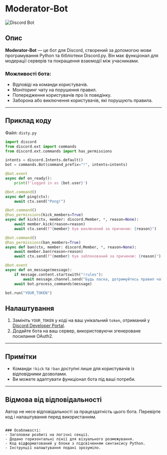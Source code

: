 
# Moderator-Bot

![Discord Bot](https://user-images.githubusercontent.com/128980327/232897633-92ca2eaa-42e3-4b1b-8378-eb8487806f67.jpg)

## Опис

**Moderator-Bot** — це бот для Discord, створений за допомогою мови програмування Python та бібліотеки Discord.py. Він має функціонал для модерації серверів та покращення взаємодії між учасниками.

### Можливості бота:
- Відповіді на команди користувачів.
- Моніторинг чату на порушення правил.
- Попередження користувачів про їх поведінку.
- Заборона або виключення користувачів, які порушують правила.

---

## Приклад коду

Файл: `disty.py`

```python
import discord
from discord.ext import commands
from discord.ext.commands import has_permissions

intents = discord.Intents.default()
bot = commands.Bot(command_prefix="!", intents=intents)

@bot.event
async def on_ready():
    print(f'Logged in as {bot.user}')

@bot.command()
async def ping(ctx):
    await ctx.send("Pong!")

@bot.command()
@has_permissions(kick_members=True)
async def kick(ctx, member: discord.Member, *, reason=None):
    await member.kick(reason=reason)
    await ctx.send(f"{member} був виключений за причиною: {reason}")

@bot.command()
@has_permissions(ban_members=True)
async def ban(ctx, member: discord.Member, *, reason=None):
    await member.ban(reason=reason)
    await ctx.send(f"{member} був заблокований за причиною: {reason}")

@bot.event
async def on_message(message):
    if message.content.startswith("!rules"):
        await message.channel.send("Будь ласка, дотримуйтесь правил чату!")
    await bot.process_commands(message)

bot.run("YOUR_TOKEN")
```


## Налаштування

1. Замініть `YOUR_TOKEN` у коді на ваш унікальний `token`, отриманий у [Discord Developer Portal](https://discord.com/developers/applications).
2. Додайте бота на ваш сервер, використовуючи згенероване посилання OAuth2.

---

## Примітки

- Команди `!kick` та `!ban` доступні лише для користувачів із відповідними дозволами.
- Ви можете адаптувати функціонал бота під ваші потреби.

---

## Відмова від відповідальності

Автор не несе відповідальності за працездатність цього бота. Перевірте код і налаштування перед використанням.
```

### Особливості:
- Заголовки розбиті на логічні секції.
- Додано горизонтальні лінії для візуального розмежування.
- Код відформатований у блоки з підсвіченням синтаксису Python.
- Інструкції налаштування подані зрозуміло.
